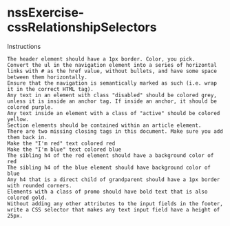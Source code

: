 # nssExercise-cssRelationshipSelectors

Instructions

	The header element should have a 1px border. Color, you pick.
	Convert the ul in the navigation element into a series of horizontal links with # as the href value, without bullets, and have some space between them horizontally.
	Ensure that the navigation is semantically marked as such (i.e. wrap it in the correct HTML tag).
	Any text in an element with class "disabled" should be colored grey, unless it is inside an anchor tag. If inside an anchor, it should be colored purple.
	Any text inside an element with a class of "active" should be colored yellow.
	Section elements should be contained within an article element.
	There are two missing closing tags in this document. Make sure you add them back in.
	Make the "I'm red" text colored red
	Make the "I'm blue" text colored blue
	The sibling h4 of the red element should have a background color of red
	The sibling h4 of the blue element should have background color of blue
	Any h4 that is a direct child of grandparent should have a 1px border with rounded corners.
	Elements with a class of promo should have bold text that is also colored gold.
	Without adding any other attributes to the input fields in the footer, write a CSS selector that makes any text input field have a height of 25px.